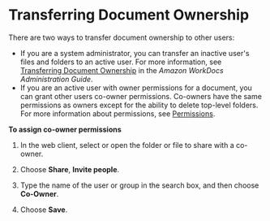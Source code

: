 # Transferring Document Ownership<a name="transfer_owner"></a>

There are two ways to transfer document ownership to other users:
+ If you are a system administrator, you can transfer an inactive user's files and folders to an active user\. For more information, see [Transferring Document Ownership](https://docs.aws.amazon.com/workdocs/latest/adminguide/transfer-docs.html) in the *Amazon WorkDocs Administration Guide*\.
+ If you are an active user with owner permissions for a document, you can grant other users co\-owner permissions\. Co\-owners have the same permissions as owners except for the ability to delete top\-level folders\. For more information about permissions, see [Permissions](permissions.md)\.

**To assign co\-owner permissions**

1. In the web client, select or open the folder or file to share with a co\-owner\.

1. Choose **Share**, **Invite people**\.

1. Type the name of the user or group in the search box, and then choose **Co\-Owner**\.

1. Choose **Save**\.